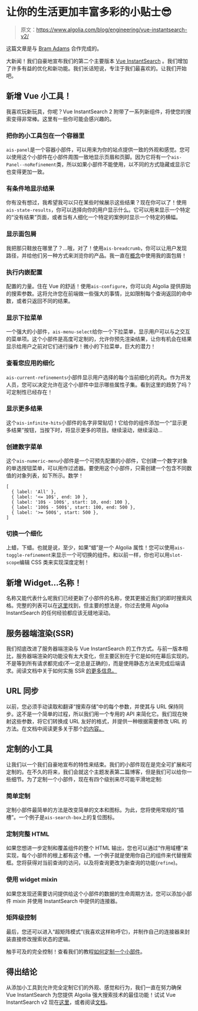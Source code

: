 # 让你的生活更加丰富多彩的小贴士😎

> 原文：<https://www.algolia.com/blog/engineering/vue-instantsearch-v2/>

这篇文章是与 [Bram Adams](https://github.com/bramses) 合作完成的。

大新闻！我们自豪地宣布我们的第二个主要版本 [Vue InstantSearch](https://www.algolia.com/doc/guides/building-search-ui/what-is-instantsearch/vue/) 。我们增加了许多有益的优化和新功能。我们长话短说，专注于我们最喜欢的。让我们开始吧。

## [](#new-vue-widgets)新增 Vue 小工具！

我喜欢玩新玩具，你呢？Vue InstantSearch 2 附带了一系列新组件，将使您的搜索变得非常棒。这里有一些你可能会感兴趣的。

### [](#wrap-your-widgets-in-a-container)把你的小工具包在一个容器里

`ais-panel`是一个容器小部件，可以用来为你的站点提供一致的外观和感觉。您可以使用这个小部件在小部件周围一致地显示页眉和页脚。因为它将有一个`ais-Panel--noRefinement`类，所以如果小部件不能使用，以不同的方式隐藏或显示它也变得更加一致。

### [](#conditionally-display-results)有条件地显示结果

你有没有想过，我希望我可以只在某些时候展示这些结果？现在你可以了！使用`ais-state-results`，你可以选择向你的用户显示什么。它可以用来显示一个特定的“没有结果”页面，或者当有人细化一个特定的案例时显示一个特定的横幅。

### [](#showing-breadcrumbs)显示面包屑

我把那只鞋放在哪里了？…哦，对了！使用`ais-breadcrumb`，你可以让用户发现路径，并给他们另一种方式来浏览你的产品。我一直在[概念](https://www.notion.so)中使用我的面包屑！

### [](#performing-inline-configuration)执行内嵌配置

配置的力量。住在 Vue 的舒适！使用`ais-configure`，你可以向 Algolia 提供原始的搜索参数。这将允许您在前端做一些强大的事情，比如限制每个查询返回的命中数，或者只返回不同的结果。

### 显示下拉菜单

一个强大的小部件，`ais-menu-select`给你一个下拉菜单，显示用户可以与之交互的菜单项。这个小部件是高度可定制的，允许你预先渲染结果，让你有机会在结果显示给用户之前对它们进行操作！微小的下拉菜单，巨大的潜力！

### [](#view-your-applied-refinements)查看您应用的细化

`ais-current-refinements`小部件显示用户选择的每个当前细化的药丸。作为开发人员，您可以决定允许在这个小部件中显示哪些属性子集。看到这里的趋势了吗？可定制性已经存在！

### [](#showing-more-results)显示更多结果

这个`ais-infinite-hits`小部件的名字非常贴切！它给你的组件添加一个“显示更多结果”按钮，当按下时，将显示更多的项目。继续滚动，继续滚动…

### 创建数字菜单

这个`ais-numeric-menu`小部件是一个可预先配置的小部件，它创建一个数字对象的单选按钮菜单，可以用作过滤器。要使用这个小部件，只需创建一个包含不同数值的对象列表，如下所示。数学！

```
[
  { label: 'All' },
  { label: '<= 10$', end: 10 },
  { label: '10$ - 100$', start: 10, end: 100 },
  { label: '100$ - 500$', start: 100, end: 500 },
  { label: '>= 500$', start: 500 },
]
```

### [](#toggling-a-refinement)切换一个细化

上蜡，下蜡。也就是说，至少，如果“蜡”是一个 Algolia 属性！您可以使用`ais-toggle-refinement`来显示一个可切换的组件。和以前一样，你也可以用`slot-scope`编辑 CSS 类来实现深度定制！

## [](#new-widget-names)新增 Widget…名称！

名称又能代表什么呢我们已经更新了小部件的名称，使其更接近我们的即时搜索风格。完整的列表可以在[这里](https://www.algolia.com/doc/guides/building-search-ui/upgrade-guides/vue/#renamed-components)找到，但主要的想法是，你过去使用 Algolia InstantSearch 的任何经验都应该无缝地滚动。

## [](#server-side-rendering-ssr)服务器端渲染(SSR)

我们彻底改进了服务器端渲染与 Vue InstantSearch 的工作方式。与前一版本相比，服务器端渲染的功能没有太大变化，但主要区别在于它是如何在幕后实现的。不是等到所有请求都完成(不一定总是正确的)，而是使用静态方法来完成后端请求。阅读文档中关于如何实施 SSR [的更多信息。](https://algolia.com/doc/guides/building-search-ui/going-further/server-side-rendering/vue/)

## [](#url-synchronization)URL 同步

以前，您必须手动读取和翻译“搜索存储”中的每个参数，并使其与 URL 保持同步。这不是一个简单的过程，所以我们用一个专用的 API 来简化它。我们现在映射这些参数，将它们转换成 URL 友好的格式，并提供一种根据需要修改 URL 的方法。在文档中阅读更多关于那个[的内容。](https://www.algolia.com/doc/guides/building-search-ui/going-further/routing-urls/vue/)

## [](#customization-of-widgets)定制的小工具

让我们以一个我们自豪地宣布的特性来结束。我们的小部件现在是完全可扩展和可定制的。在不久的将来，我们会就这个主题发表第二篇博客，但是我们可以给你一些细节。为了定制一个小部件，现在有四个级别来尽可能平滑地定制:

### [](#simple-customization)简单定制

定制小部件最简单的方法是改变简单的文本和图标。为此，您将使用常规的“插槽”。一个例子是`ais-search-box`上的复位图标。

### [](#customizing-the-complete-html)定制完整 HTML

如果您想进一步定制和覆盖组件的整个 HTML 输出，您也可以通过“作用域槽”来实现，每个小部件的根上都有这个槽。一个例子就是使用你自己的组件来代替搜索框。您将获得对当前查询的访问，以及将查询更改为新查询的功能(`refine`)。

### [](#using-the-widget-mixin)使用 widget mixin

如果您发现还需要访问提供给这个小部件的数据的生命周期方法，您可以添加小部件 mixin 并使用 InstantSearch 中提供的连接器。

### [](#matrix-level-control)矩阵级控制

最后，您还可以进入“超矩阵模式”(我喜欢这样称呼它)，并制作自己的连接器来封装直接修改搜索状态的逻辑。

触手可及的完全控制！查看我们的教程[如何定制一个小部件](https://www.algolia.com/doc/guides/building-search-ui/widgets/create-your-own-widgets/vue/)。

## [](#to-conclude)得出结论

从添加小工具到允许完全定制它们的外观、感觉和行为，我们一直在努力确保 Vue InstantSearch 为您提供 Algolia 强大搜索技术的最佳功能！试试 Vue InstantSearch v2 现在[这里](https://codesandbox.io/s/github/algolia/vue-instantsearch/tree/v2/examples/default-theme)，或者阅读[文档](https://www.algolia.com/doc/guides/building-search-ui/what-is-instantsearch/vue/)。